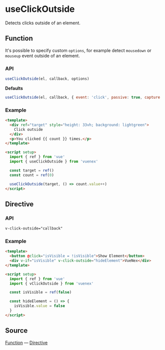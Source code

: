 # useClickOutside

Detects clicks outside of an element.

## Function

It's possible to specify custom `options`, for example detect `mousedown` or `mouseup` event outside of an element.

### API

```js
useClickOutside(el, callback, options)
```

**Defaults**

```js
useClickOutside(el, callback, { event: 'click', passive: true, capture: true })
```

### Example

```html
<template>
  <div ref="target" style="height: 33vh; background: lightgreen">
    Click outside
  </div>
  <p>You clicked {{ count }} times.</p>
</template>

<script setup>
  import { ref } from 'vue'
  import { useClickOutside } from 'vuenex'

  const target = ref()
  const count = ref(0)

  useClickOutside(target, () => count.value++)
</script>
```

## Directive

### API

```html
v-click-outside="callback"
```

### Example

```html
<template>
  <button @click="isVisible = !isVisible">Show Element</button>
  <div v-if="isVisible" v-click-outside="hideElement">VueNex</div>
</template>

<script setup>
  import { ref } from 'vue'
  import { vClickOutside } from 'vuenex'

  const isVisible = ref(false)

  const hideElement = () => {
    isVisible.value = false
  }
</script>
```

## Source

[Function](function.js) — [Directive](directive.js)
